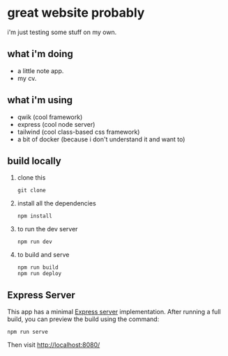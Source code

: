 # great website probably

i'm just testing some stuff on my own.

## what i'm doing

- a little note app.
- my cv.

## what i'm using

- qwik (cool framework)
- express (cool node server)
- tailwind (cool class-based css framework)
- a bit of docker (because i don't understand it and want to)

## build locally

1. clone this
    ```
    git clone 
    ```
2. install all the dependencies
    ```
    npm install
    ```
3. to run the dev server
    ```
    npm run dev
    ```
4. to build and serve
    ```
    npm run build
    npm run deploy
    ```

## Express Server

This app has a minimal [Express server](https://expressjs.com/) implementation. After running a full build, you can preview the build using the command:

```
npm run serve
```

Then visit [http://localhost:8080/](http://localhost:8080/)

